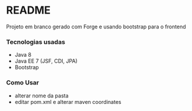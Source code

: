 # README #

Projeto em branco gerado com Forge e usando bootstrap para o frontend

### Tecnologias usadas ###

* Java 8
* Java EE 7 (JSF, CDI, JPA)
* Bootstrap

### Como Usar ###
* alterar nome da pasta
* editar pom.xml e alterar maven coordinates

